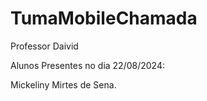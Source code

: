 # TumaMobileChamada
Professor Daivid

Alunos Presentes no dia 22/08/2024:

Mickeliny Mirtes de Sena.
